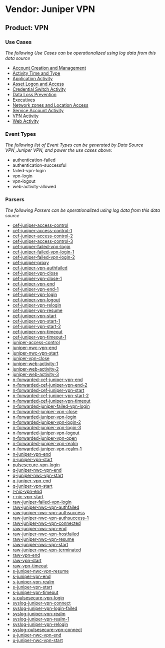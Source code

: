 Vendor: Juniper VPN
===================
Product: VPN
------------

### Use Cases

_The following Use Cases can be operationalized using log data from this data source_

* [Account Creation and Management](usecase_account_creation_and_management.md)
* [Activity Time  and Type](usecase_activity_time__and_type.md)
* [Application Activity](usecase_application_activity.md)
* [Asset Logon and Access](usecase_asset_logon_and_access.md)
* [Credential Switch Activity](usecase_credential_switch_activity.md)
* [Data Loss Prevention](usecase_data_loss_prevention.md)
* [Executives](usecase_executives.md)
* [Network zones and Location Access](usecase_network_zones_and_location_access.md)
* [Service Account Activity](usecase_service_account_activity.md)
* [VPN Activity](usecase_vpn_activity.md)
* [Web Activity](usecase_web_activity.md)


### Event Types

_The following list of Event Types can be generated by Data Source VPN_Juniper VPN, and power the use cases above:_

- authentication-failed
- authentication-successful
- failed-vpn-login
- vpn-login
- vpn-logout
- web-activity-allowed


### Parsers

_The following Parsers can be operationalized using log data from this data source_

* [cef-juniper-access-control](parserContent_cef-juniper-access-control.md)
* [cef-juniper-access-control-1](parserContent_cef-juniper-access-control-1.md)
* [cef-juniper-access-control-2](parserContent_cef-juniper-access-control-2.md)
* [cef-juniper-access-control-3](parserContent_cef-juniper-access-control-3.md)
* [cef-juniper-failed-vpn-login](parserContent_cef-juniper-failed-vpn-login.md)
* [cef-juniper-failed-vpn-login-1](parserContent_cef-juniper-failed-vpn-login-1.md)
* [cef-juniper-failed-vpn-login-2](parserContent_cef-juniper-failed-vpn-login-2.md)
* [cef-juniper-proxy](parserContent_cef-juniper-proxy.md)
* [cef-juniper-vpn-authfailed](parserContent_cef-juniper-vpn-authfailed.md)
* [cef-juniper-vpn-close](parserContent_cef-juniper-vpn-close.md)
* [cef-juniper-vpn-close-1](parserContent_cef-juniper-vpn-close-1.md)
* [cef-juniper-vpn-end](parserContent_cef-juniper-vpn-end.md)
* [cef-juniper-vpn-end-1](parserContent_cef-juniper-vpn-end-1.md)
* [cef-juniper-vpn-login](parserContent_cef-juniper-vpn-login.md)
* [cef-juniper-vpn-logout](parserContent_cef-juniper-vpn-logout.md)
* [cef-juniper-vpn-relogin](parserContent_cef-juniper-vpn-relogin.md)
* [cef-juniper-vpn-resume](parserContent_cef-juniper-vpn-resume.md)
* [cef-juniper-vpn-start](parserContent_cef-juniper-vpn-start.md)
* [cef-juniper-vpn-start-1](parserContent_cef-juniper-vpn-start-1.md)
* [cef-juniper-vpn-start-2](parserContent_cef-juniper-vpn-start-2.md)
* [cef-juniper-vpn-timeout](parserContent_cef-juniper-vpn-timeout.md)
* [cef-juniper-vpn-timeout-1](parserContent_cef-juniper-vpn-timeout-1.md)
* [juniper-access-control](parserContent_juniper-access-control.md)
* [juniper-nwc-vpn-end](parserContent_juniper-nwc-vpn-end.md)
* [juniper-nwc-vpn-start](parserContent_juniper-nwc-vpn-start.md)
* [juniper-vpn-close](parserContent_juniper-vpn-close.md)
* [juniper-web-activity-1](parserContent_juniper-web-activity-1.md)
* [juniper-web-activity-2](parserContent_juniper-web-activity-2.md)
* [juniper-web-activity-3](parserContent_juniper-web-activity-3.md)
* [n-forwarded-cef-juniper-vpn-end](parserContent_n-forwarded-cef-juniper-vpn-end.md)
* [n-forwarded-cef-juniper-vpn-end-2](parserContent_n-forwarded-cef-juniper-vpn-end-2.md)
* [n-forwarded-cef-juniper-vpn-start](parserContent_n-forwarded-cef-juniper-vpn-start.md)
* [n-forwarded-cef-juniper-vpn-start-2](parserContent_n-forwarded-cef-juniper-vpn-start-2.md)
* [n-forwarded-cef-juniper-vpn-timeout](parserContent_n-forwarded-cef-juniper-vpn-timeout.md)
* [n-forwarded-juniper-failed-vpn-login](parserContent_n-forwarded-juniper-failed-vpn-login.md)
* [n-forwarded-juniper-vpn-close](parserContent_n-forwarded-juniper-vpn-close.md)
* [n-forwarded-juniper-vpn-login](parserContent_n-forwarded-juniper-vpn-login.md)
* [n-forwarded-juniper-vpn-login-2](parserContent_n-forwarded-juniper-vpn-login-2.md)
* [n-forwarded-juniper-vpn-login-3](parserContent_n-forwarded-juniper-vpn-login-3.md)
* [n-forwarded-juniper-vpn-logout](parserContent_n-forwarded-juniper-vpn-logout.md)
* [n-forwarded-juniper-vpn-open](parserContent_n-forwarded-juniper-vpn-open.md)
* [n-forwarded-juniper-vpn-realm](parserContent_n-forwarded-juniper-vpn-realm.md)
* [n-forwarded-juniper-vpn-realm-1](parserContent_n-forwarded-juniper-vpn-realm-1.md)
* [n-juniper-vpn-end](parserContent_n-juniper-vpn-end.md)
* [n-juniper-vpn-start](parserContent_n-juniper-vpn-start.md)
* [pulsesecure-vpn-login](parserContent_pulsesecure-vpn-login.md)
* [q-juniper-nwc-vpn-end](parserContent_q-juniper-nwc-vpn-end.md)
* [q-juniper-nwc-vpn-start](parserContent_q-juniper-nwc-vpn-start.md)
* [q-juniper-vpn-end](parserContent_q-juniper-vpn-end.md)
* [q-juniper-vpn-start](parserContent_q-juniper-vpn-start.md)
* [r-nic-vpn-end](parserContent_r-nic-vpn-end.md)
* [r-nic-vpn-start](parserContent_r-nic-vpn-start.md)
* [raw-juniper-failed-vpn-login](parserContent_raw-juniper-failed-vpn-login.md)
* [raw-juniper-nwc-vpn-authfailed](parserContent_raw-juniper-nwc-vpn-authfailed.md)
* [raw-juniper-nwc-vpn-authsuccess](parserContent_raw-juniper-nwc-vpn-authsuccess.md)
* [raw-juniper-nwc-vpn-authsuccess-1](parserContent_raw-juniper-nwc-vpn-authsuccess-1.md)
* [raw-juniper-nwc-vpn-connected](parserContent_raw-juniper-nwc-vpn-connected.md)
* [raw-juniper-nwc-vpn-end](parserContent_raw-juniper-nwc-vpn-end.md)
* [raw-juniper-nwc-vpn-hostfailed](parserContent_raw-juniper-nwc-vpn-hostfailed.md)
* [raw-juniper-nwc-vpn-resume](parserContent_raw-juniper-nwc-vpn-resume.md)
* [raw-juniper-nwc-vpn-start](parserContent_raw-juniper-nwc-vpn-start.md)
* [raw-juniper-nwc-vpn-terminated](parserContent_raw-juniper-nwc-vpn-terminated.md)
* [raw-vpn-end](parserContent_raw-vpn-end.md)
* [raw-vpn-start](parserContent_raw-vpn-start.md)
* [raw-vpn-timeout](parserContent_raw-vpn-timeout.md)
* [s-juniper-nwc-vpn-resume](parserContent_s-juniper-nwc-vpn-resume.md)
* [s-juniper-vpn-end](parserContent_s-juniper-vpn-end.md)
* [s-juniper-vpn-realm](parserContent_s-juniper-vpn-realm.md)
* [s-juniper-vpn-start](parserContent_s-juniper-vpn-start.md)
* [s-juniper-vpn-timeout](parserContent_s-juniper-vpn-timeout.md)
* [s-pulsesecure-vpn-login](parserContent_s-pulsesecure-vpn-login.md)
* [syslog-juniper-vpn-connect](parserContent_syslog-juniper-vpn-connect.md)
* [syslog-juniper-vpn-login-failed](parserContent_syslog-juniper-vpn-login-failed.md)
* [syslog-juniper-vpn-realm](parserContent_syslog-juniper-vpn-realm.md)
* [syslog-juniper-vpn-realm-1](parserContent_syslog-juniper-vpn-realm-1.md)
* [syslog-juniper-vpn-relogin](parserContent_syslog-juniper-vpn-relogin.md)
* [syslog-pulsesecure-vpn-connect](parserContent_syslog-pulsesecure-vpn-connect.md)
* [u-juniper-nwc-vpn-end](parserContent_u-juniper-nwc-vpn-end.md)
* [u-juniper-nwc-vpn-start](parserContent_u-juniper-nwc-vpn-start.md)
